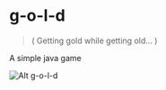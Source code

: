 g-o-l-d
=======

> ( Getting gold while getting old... )

A simple java game

![Alt g-o-l-d](https://raw.githubusercontent.com/EsmerilProgramming/g-o-l-d/master/g_o_l_d.png)

